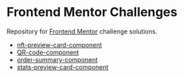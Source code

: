 # Frontend Mentor Challenges

Repository for [Frontend Mentor](http://www.frontendmentor.com) challenge solutions.
- [nft-preview-card-component](https://adamwozhere.github.io/frontend-mentor-challenges/nft-preview-card-component/)
- [QR-code-component](https://adamwozhere.github.io/frontend-mentor-challenges/qr-code-component/)
- [order-summary-component](https://adamwozhere.github.io/frontend-mentor-challenges/order-summary-component/)
- [stats-preview-card-component](https://adamwozhere.github.io/frontend-mentor-challenges/stats-preview-card-component/)
